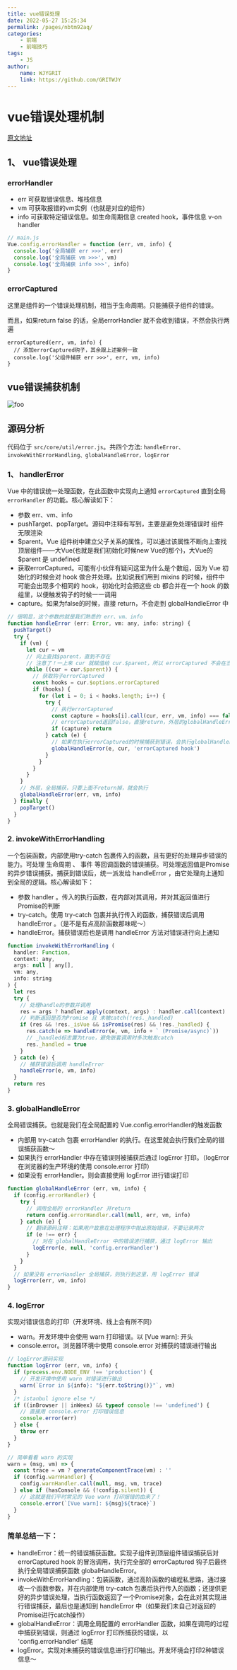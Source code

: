 ```yaml
---
title: vue错误处理
date: 2022-05-27 15:25:34
permalink: /pages/nbtm92aq/
categories:
    - 前端
    - 前端技巧
tags:
    - JS
author:
    name: WJYGRIT
    link: https://github.com/GRITWJY
---
```


# vue错误处理机制

[原文地址](https://mp.weixin.qq.com/s/V0s-EFFjBAYqqOedIEWqdw)

## 1、 vue错误处理
### errorHandler

- err 可获取错误信息、堆栈信息
- vm 可获取报错的vm实例（也就是对应的组件）
- info 可获取特定错误信息。如生命周期信息 created hook，事件信息 v-on handler

```javascript
// main.js
Vue.config.errorHandler = function (err, vm, info) {
  console.log('全局捕获 err >>>', err)
  console.log('全局捕获 vm >>>', vm)
  console.log('全局捕获 info >>>', info)
}
```


### errorCaptured
这里是组件的一个错误处理机制，相当于生命周期。只能捕获子组件的错误。

而且，如果return false 的话，全局errorHandler 就不会收到错误，不然会执行两遍
```
errorCaptured(err, vm, info) {
  // 添加errorCaptured钩子，其余跟上述案例一致
  console.log('父组件捕获 err >>>', err, vm, info)
}
```


## vue错误捕获机制
<img :src="$withBase('/nbtm92aq/img.png')" alt="foo"/>

## 源码分析
代码位于 `src/core/util/error.js`。共四个方法: `handleError、invokeWithErrorHandling、globalHandleError，logError`


### 1、 handlerError
Vue 中的错误统一处理函数，在此函数中实现向上通知 `errorCaptured` 直到全局 `errorHandler` 的功能。核心解读如下：

- 参数 err、vm、info
- pushTarget、popTarget。源码中注释有写到，主要是避免处理错误时 组件 无限渲染
- $parent。Vue 组件树中建立父子关系的属性，可以通过该属性不断向上查找顶层组件——大Vue(也就是我们初始化时候new Vue的那个)，大Vue的 $parent 是 undefined
- 获取errorCaptured。可能有小伙伴有疑问这里为什么是个数组，因为 Vue 初始化的时候会对 hook 做合并处理。比如说我们用到 mixins 的时候，组件中可能会出现多个相同的 hook，初始化时会把这些 cb 都合并在一个 hook 的数组里，以便触发钩子的时候一一调用
- capture。如果为false的时候，直接 return，不会走到 globalHandleError 中

```javascript
// 很明显，这个参数的就是我们熟悉的 err、vm、info
function handleError (err: Error, vm: any, info: string) {
  pushTarget()
  try {
    if (vm) {
      let cur = vm
      // 向上查找$parent，直到不存在
      // 注意了！一上来 cur 就赋值给 cur.$parent，所以 errorCaptured 不会在当前组件的错误捕获中执行
      while ((cur = cur.$parent)) {
        // 获取钩子errorCaptured
        const hooks = cur.$options.errorCaptured
        if (hooks) {
          for (let i = 0; i < hooks.length; i++) {
            try {
              // 执行errorCaptured
              const capture = hooks[i].call(cur, err, vm, info) === false
              // errorCaptured返回false，直接return，外层的globalHandleError不会执行
              if (capture) return
            } catch (e) {
              // 如果在执行errorCaptured的时候捕获到错误，会执行globalHandleError，此时的info为：errorCaptured hook
              globalHandleError(e, cur, 'errorCaptured hook')
            }
          }
        }
      }
    }
    // 外层，全局捕获，只要上面不return掉，就会执行
    globalHandleError(err, vm, info)
  } finally {
    popTarget()
  }
}
```


### 2. invokeWithErrorHandling

一个包装函数，内部使用try-catch 包裹传入的函数，且有更好的处理异步错误的能力。可处理 生命周期 、 事件 等回调函数的错误捕获。可处理返回值是Promise的异步错误捕获。捕获到错误后，统一派发给 handleError ，由它处理向上通知到全局的逻辑。核心解读如下：

- 参数 handler 。传入的执行函数，在内部对其调用，并对其返回值进行Promise的判断
- try-catch。使用 try-catch 包裹并执行传入的函数，捕获错误后调用 handleError 。（是不是有点高阶函数那味呢～）
- handleError。捕获错误后也是调用 handleError 方法对错误进行向上通知
```javascript
function invokeWithErrorHandling (
  handler: Function,
  context: any,
  args: null | any[],
  vm: any,
  info: string
) {
  let res
  try {
    // 处理handle的参数并调用
    res = args ? handler.apply(context, args) : handler.call(context)
    // 判断返回是否为Promise 且 未被catch(!res._handled)
    if (res && !res._isVue && isPromise(res) && !res._handled) {
      res.catch(e => handleError(e, vm, info + ` (Promise/async)`))
      // _handled标志置为true，避免嵌套调用时多次触发catch
      res._handled = true
    }
  } catch (e) {
    // 捕获错误后调用 handleError
    handleError(e, vm, info)
  }
  return res
}
```

### 3. globalHandleError

全局错误捕获。也就是我们在全局配置的 Vue.config.errorHandler的触发函数

- 内部用 try-catch 包裹 errorHandler 的执行。在这里就会执行我们全局的错误捕获函数～
- 如果执行 errorHandler 中存在错误则被捕获后通过 logError 打印。（logError 在浏览器的生产环境的使用 console.error 打印）
- 如果没有 errorHandler。则会直接使用 logError 进行错误打印

```javascript
function globalHandleError (err, vm, info) {
  if (config.errorHandler) {
    try {
      // 调用全局的 errorHandler 并return
      return config.errorHandler.call(null, err, vm, info)
    } catch (e) {
      // 翻译源码注释：如果用户故意在处理程序中抛出原始错误，不要记录两次      
      if (e !== err) {
        // 对在 globalHandleError 中的错误进行捕获，通过 logError 输出
        logError(e, null, 'config.errorHandler')
      }
    }
  }
  // 如果没有 errorHandler 全局捕获，则执行到这里，用 logError 错误
  logError(err, vm, info)
}
```


### 4. logError

实现对错误信息的打印（开发环境、线上会有所不同）

- warn。开发环境中会使用 warn 打印错误。以 [Vue warn]: 开头
- console.error。浏览器环境中使用 console.error 对捕获的错误进行输出
```javascript
// logError源码实现
function logError (err, vm, info) {
  if (process.env.NODE_ENV !== 'production') {
    // 开发环境中使用 warn 对错误进行输出
    warn(`Error in ${info}: "${err.toString()}"`, vm)
  }
  /* istanbul ignore else */
  if ((inBrowser || inWeex) && typeof console !== 'undefined') {
    // 直接用 console.error 打印错误信息
    console.error(err)
  } else {
    throw err
  }
}

// 简单看看 warn 的实现
warn = (msg, vm) => {
  const trace = vm ? generateComponentTrace(vm) : ''
  if (config.warnHandler) {
    config.warnHandler.call(null, msg, vm, trace)
  } else if (hasConsole && (!config.silent)) {
    // 这就是我们平时常见的 Vue warn 打印报错的由来了！
    console.error(`[Vue warn]: ${msg}${trace}`)
  }
}
```


### 简单总结一下：

- handleError：统一的错误捕获函数。实现子组件到顶层组件错误捕获后对 errorCaptured hook 的冒泡调用，执行完全部的 errorCaptured 钩子后最终执行全局错误捕获函数 globalHandleError。
- invokeWithErrorHandling：包装函数，通过高阶函数的编程私思路，通过接收一个函数参数，并在内部使用 try-catch 包裹后执行传入的函数；还提供更好的异步错误处理，当执行函数返回了一个Promise对象，会在此对其实现进行错误捕获，最后也是通知到 handleError 中（如果我们未自己对返回的Promise进行catch操作）
- globalHandleError：调用全局配置的 errorHandler 函数，如果在调用的过程中捕获到错误，则通过 logError 打印所捕获的错误，以 'config.errorHandler' 结尾
- logError。实现对未捕获的错误信息进行打印输出。开发环境会打印2种错误信息～

